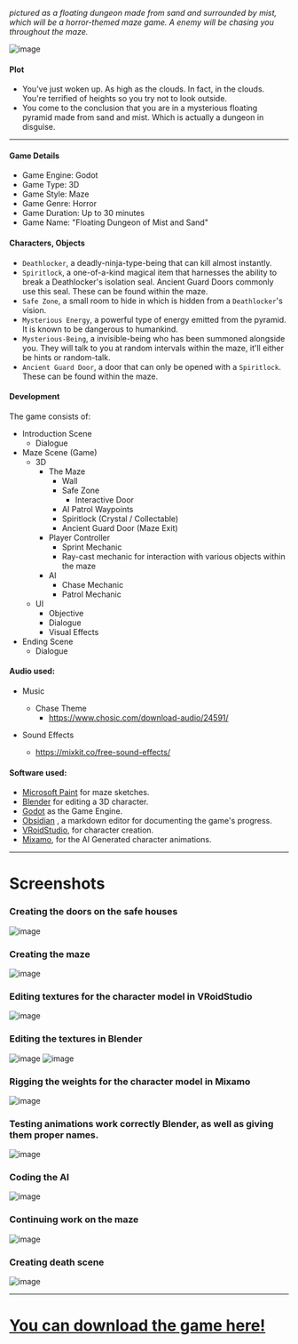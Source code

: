 _pictured as a floating dungeon made from sand and surrounded by mist, which will be a horror-themed maze game. A enemy will be chasing you throughout the maze._

![image](src/assets/images/maze_game/20240428125309.png)

#### Plot

- You've just woken up. As high as the clouds. In fact, in the clouds. You're terrified of heights so you try not to look outside.
- You come to the conclusion that you are in a mysterious floating pyramid made from sand and mist. Which is actually a dungeon in disguise.

---

#### Game Details

- Game Engine: Godot
- Game Type: 3D
- Game Style: Maze
- Game Genre: Horror
- Game Duration: Up to 30 minutes
- Game Name: "Floating Dungeon of Mist and Sand"

#### Characters, Objects

- `Deathlocker`, a deadly-ninja-type-being that can kill almost instantly.
- `Spiritlock`, a one-of-a-kind magical item that harnesses the ability to break a Deathlocker's isolation seal. Ancient Guard Doors commonly use this seal. These can be found within the maze.
- `Safe Zone`, a small room to hide in which is hidden from a `Deathlocker`'s vision.
- `Mysterious Energy`, a powerful type of energy emitted from the pyramid. It is known to be dangerous to humankind.
- `Mysterious-Being`, a invisible-being who has been summoned alongside you. They will talk to you at random intervals within the maze, it'll either be hints or random-talk.
- `Ancient Guard Door`, a door that can only be opened with a `Spiritlock`. These can be found within the maze.

#### Development

The game consists of:

- Introduction Scene
  - Dialogue
- Maze Scene (Game)
  - 3D
    - The Maze
      - Wall
      - Safe Zone
        - Interactive Door
      - AI Patrol Waypoints
      - Spiritlock (Crystal / Collectable)
      - Ancient Guard Door (Maze Exit)
    - Player Controller
      - Sprint Mechanic
      - Ray-cast mechanic for interaction with various objects within the maze
    - AI
      - Chase Mechanic
      - Patrol Mechanic
  - UI
    - Objective
    - Dialogue
    - Visual Effects
- Ending Scene
  - Dialogue

#### Audio used:

- Music

  - Chase Theme
    - https://www.chosic.com/download-audio/24591/

- Sound Effects
  - https://mixkit.co/free-sound-effects/

#### Software used:

- [Microsoft Paint](https://en.wikipedia.org/wiki/Microsoft_Paint) for maze sketches.
- [Blender](https://www.blender.org/) for editing a 3D character.
- [Godot](https://godotengine.org/) as the Game Engine.
- [Obsidian](https://obsidian.md/) , a markdown editor for documenting the game's progress.
- [VRoidStudio](https://vroid.com/en/studio), for character creation.
- [Mixamo](https://www.mixamo.com/), for the AI Generated character animations.

---

# Screenshots

### Creating the doors on the safe houses

![image](src/assets/images/maze_game/20240422202910.png)

### Creating the maze

![image](src/assets/images/maze_game/20240422214755.png)

### Editing textures for the character model in VRoidStudio

![image](src/assets/images/maze_game/20240422154400.png)

### Editing the textures in Blender

![image](src/assets/images/maze_game/20240422155622.png)
![image](src/assets/images/maze_game/20240422155852.png)

### Rigging the weights for the character model in Mixamo

![image](src/assets/images/maze_game/20240422161144.png)

### Testing animations work correctly Blender, as well as giving them proper names.

![image](src/assets/images/maze_game/20240422163941.png)

### Coding the AI

![image](src/assets/images/maze_game/20240423165842.png)

### Continuing work on the maze

![image](src/assets/images/maze_game/20240423202830.png)

### Creating death scene

![image](src/assets/images/maze_game/20240424214822.png)

---

# [You can download the game here!](https://mega.nz/folder/StM0iJ4T#-_mvKSXN3k33uk3i4iQg5A)
